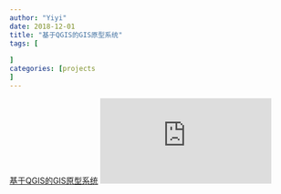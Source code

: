 ```yaml
---
author: "Yiyi"
date: 2018-12-01
title: "基于QGIS的GIS原型系统"
tags: [
 
]
categories: [projects
]
---
```

[基于QGIS的GIS原型系统](https://braveoneone.github.io/GIS12.pdf)
![基于QGIS的GIS原型系统](https://braveoneone.github.io/GIS12.pdf)


